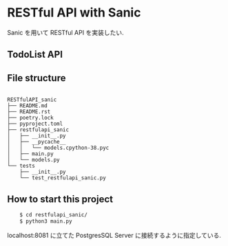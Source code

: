 # RESTful API with Sanic

Sanic を用いて RESTful API を実装したい.

## TodoList API

## File structure

```

RESTfulAPI_sanic
├── README.md
├── README.rst
├── poetry.lock
├── pyproject.toml
├── restfulapi_sanic
│   ├── __init__.py
│   ├── __pycache__
│   │   └── models.cpython-38.pyc
│   ├── main.py
│   └── models.py
└── tests
    ├── __init__.py
    └── test_restfulapi_sanic.py

```

## How to start this project

```sh
    $ cd restfulapi_sanic/
    $ python3 main.py

```

localhost:8081 に立てた PostgresSQL Server に接続するように指定している.
